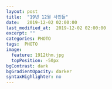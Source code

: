 ```yaml
---
layout: post
title:  "19년 12월 사진들"
date:   2019-12-02 02:00:00
last_modified_at:  2019-12-02 02:00:00
excerpt: ""
categories: PHOTO
tags:  PHOTO
image:
  feature: 1912thm.jpg
  topPosition: -50px
bgContrast: dark
bgGradientOpacity: darker
syntaxHighlighter: no
---
```


<div class="img img--fullContainer img--14xLeading" style="background-image: url({{ site.baseurl_posts_img }}191201.jpg);"></div>

<div class="img img--fullContainer img--14xLeading" style="background-image: url({{ site.baseurl_posts_img }}191202.jpg);"></div>

<div class="img img--fullContainer img--14xLeading" style="background-image: url({{ site.baseurl_posts_img }}191203.jpg);"></div>

<div class="img img--fullContainer img--14xLeading" style="background-image: url({{ site.baseurl_posts_img }}191204.jpeg);"></div>
